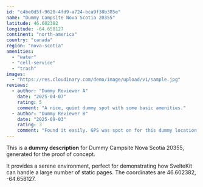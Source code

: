 ```yaml
---
id: "c4be0d5f-9620-4fd9-a724-bca9f38b385e"
name: "Dummy Campsite Nova Scotia 20355"
latitude: 46.602382
longitude: -64.658127
continent: "north-america"
country: "canada"
region: "nova-scotia"
amenities:
  - "water"
  - "cell-service"
  - "trash"
images:
  - "https://res.cloudinary.com/demo/image/upload/v1/sample.jpg"
reviews:
  - author: "Dummy Reviewer A"
    date: "2025-04-07"
    rating: 5
    comment: "A nice, quiet dummy spot with some basic amenities."
  - author: "Dummy Reviewer B"
    date: "2025-09-03"
    rating: 3
    comment: "Found it easily. GPS was spot on for this dummy location."
---
```


This is a **dummy description** for Dummy Campsite Nova Scotia 20355, generated for the proof of concept.

It provides a serene environment, perfect for demonstrating how SvelteKit can handle a large number of static pages. The coordinates are 46.602382, -64.658127.
